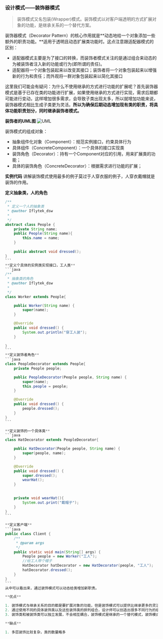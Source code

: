 ### 设计模式——装饰器模式
>装饰模式又名包装(Wrapper)模式。装饰模式以对客户端透明的方式扩展对象的功能，是继承关系的一个替代方案。

装饰器模式（Decorator Pattern）的核心作用就是**动态地给一个对象添加一些额外的职责功能。**适用于透明且动态扩展类功能时。这点注意跟适配器模式的区别：
- 适配器模式主要是为了接口的转换，而装饰者模式关注的是通过组合来动态的为被装饰者注入新的功能或行为(即所谓的责任)。
- 适配器将一个对象包装起来以改变其接口；装饰者将一个对象包装起来以增强新的行为和责任；而外观将一群对象包装起来以简化其接口

这里我们可能会有疑问：为什么不使用继承的方式进行功能的扩展呢？首先装饰器模式是基于已存在类的功能进行扩展，如果使用继承的方式进行实现，需求后期都可能进行变动，这样增加很多需求，会导致子类出现太多，所以就增加功能来说，装饰器模式相比生成子类更为灵活。**所以为确保后期动态增加现有类的职责，将具体功能职责划分，同时继承装饰者模式。**

**装饰者的UML图**
![UML](https://github.com/dengshiwei/work-summary/blob/master/work-blog/Java%E5%9F%BA%E7%A1%80%E7%9F%A5%E8%AF%86/%E8%AE%BE%E8%AE%A1%E6%A8%A1%E5%BC%8F/%E8%A3%85%E9%A5%B0%E8%80%85%E6%A8%A1%E5%BC%8F/%E8%A3%85%E9%A5%B0%E8%80%85%E6%A8%A1%E5%BC%8F.png)

装饰模式的组成对象：
- 抽象组件化对象（Component）：规范实例接口，约束具体行为
- 具体组件（ConcreteComponent）：一个具体的接口实现类
- 装饰角色（Decorator）：持有一个Component对应的引用，用来扩展类的功能；
- 具体的装饰角色（ConcreteDecorator）：根据需求进行功能的扩展；

**实例代码**
讲解装饰模式使用最多的例子莫过于人穿衣服的例子，人穿衣戴帽就是装饰的作用。

**定义抽象类，人的角色**
````java
/**
 * 定义一个人的抽象类
 * @author Iflytek_dsw
 *
 */
abstract class People {
	private String name;
	public People(String name){
		this.name = name;
	}
	
	public abstract void dressed();
}
```
**定义个具体的实例类实现接口，工人类**
```java
/**
 * 抽象类的角色 
 * @author Iflytek_dsw
 *
 */
class Worker extends People{

	public Worker(String name) {
		super(name);
	}

	@Override
	public void dressed() {
		System.out.println("穿工人装");
	}
	
}
```
**定义装饰者角色**
```java
class PeopleDecorator extends People{
	private People people;

	public PeopleDecorator(People people, String name) {
		super(name);
		this.people = people;
	}

	@Override
	public void dressed() {
		people.dressed();
	}
}
```

**定义装饰的一个具体类**
```java
class HatDecorator extends PeopleDecorator{

	public HatDecorator(People people, String name) {
		super(people, name);
	}

	@Override
	public void dressed() {
		super.dressed();
		wearHat();
	}
	
	
	private void wearHat(){
		System.out.print("戴帽子");
	}
}
```

**定义客户端**
```java
public class Client {
	/**
	 * @param args
	 */
	public static void main(String[] args) {
		People people = new Worker("工人");
		//给工人带个帽子
		HatDecorator hatDecorator = new HatDecorator(people, "工人");
		hatDecorator.dressed();
	}
}
```
从中可以看出来，通过装饰模式可以动态给类增加新职责。

**优点**

1. 装饰模式与继承关系的目的都是要扩展对象的功能，但是装饰模式可以提供比继承更多的灵活性。装饰模式允许系统动态决定“贴上”一个需要的“装饰”，或者除          掉一个不需要的“装饰”。继承关系则不同，继承关系是静态的，它在系统运行前就决定了。
2. 通过使用不同的具体装饰类以及这些装饰类的排列组合，设计师可以创造出很多不同行为的组合。
3. 装饰类和被装饰类可以独立发展，不会相互耦合，装饰模式是继承的一个替代模式，装饰模式可以动态扩展一个实现类的功能。

**缺点**

1. 多层装饰比较复杂，类的数量略多

